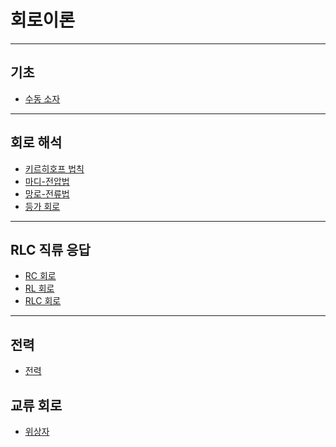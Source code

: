 # 회로이론

---

## 기초
- [수동 소자](./PassiveElement.md)

---


## 회로 해석
- [키르히호프 법칙]()
- [마디-전압법]()
- [망로-전류법]()
- [등가 회로]()

---

## RLC 직류 응답
- [RC 회로]()
- [RL 회로]()
- [RLC 회로]()

---
## 전력
- [전력](./Power.md)

## 교류 회로
- [위상자](./Phasor.md)
